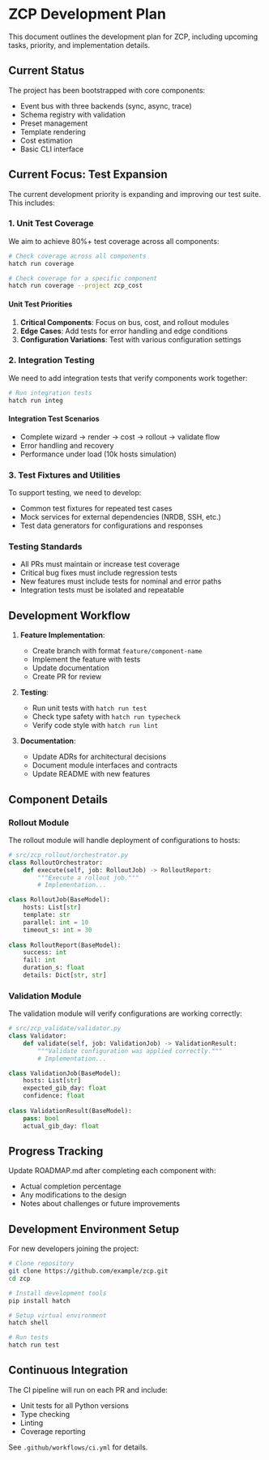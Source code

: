 # ZCP Development Plan

This document outlines the development plan for ZCP, including upcoming tasks, priority, and implementation details.

## Current Status

The project has been bootstrapped with core components:
- Event bus with three backends (sync, async, trace)
- Schema registry with validation
- Preset management
- Template rendering
- Cost estimation
- Basic CLI interface

## Current Focus: Test Expansion

The current development priority is expanding and improving our test suite. This includes:

### 1. Unit Test Coverage

We aim to achieve 80%+ test coverage across all components:

```bash
# Check coverage across all components
hatch run coverage

# Check coverage for a specific component
hatch run coverage --project zcp_cost
```

#### Unit Test Priorities

1. **Critical Components**: Focus on bus, cost, and rollout modules
2. **Edge Cases**: Add tests for error handling and edge conditions
3. **Configuration Variations**: Test with various configuration settings

### 2. Integration Testing

We need to add integration tests that verify components work together:

```bash
# Run integration tests
hatch run integ
```

#### Integration Test Scenarios

- Complete wizard → render → cost → rollout → validate flow
- Error handling and recovery
- Performance under load (10k hosts simulation)

### 3. Test Fixtures and Utilities

To support testing, we need to develop:

- Common test fixtures for repeated test cases
- Mock services for external dependencies (NRDB, SSH, etc.)
- Test data generators for configurations and responses

### Testing Standards

- All PRs must maintain or increase test coverage
- Critical bug fixes must include regression tests
- New features must include tests for nominal and error paths
- Integration tests must be isolated and repeatable

## Development Workflow

1. **Feature Implementation**:
   - Create branch with format `feature/component-name`
   - Implement the feature with tests
   - Update documentation
   - Create PR for review

2. **Testing**:
   - Run unit tests with `hatch run test`
   - Check type safety with `hatch run typecheck`
   - Verify code style with `hatch run lint`

3. **Documentation**:
   - Update ADRs for architectural decisions
   - Document module interfaces and contracts
   - Update README with new features

## Component Details

### Rollout Module

The rollout module will handle deployment of configurations to hosts:

```python
# src/zcp_rollout/orchestrator.py
class RolloutOrchestrator:
    def execute(self, job: RolloutJob) -> RolloutReport:
        """Execute a rollout job."""
        # Implementation...

class RolloutJob(BaseModel):
    hosts: List[str]
    template: str
    parallel: int = 10
    timeout_s: int = 30
    
class RolloutReport(BaseModel):
    success: int
    fail: int
    duration_s: float
    details: Dict[str, str]
```

### Validation Module

The validation module will verify configurations are working correctly:

```python
# src/zcp_validate/validator.py
class Validator:
    def validate(self, job: ValidationJob) -> ValidationResult:
        """Validate configuration was applied correctly."""
        # Implementation...

class ValidationJob(BaseModel):
    hosts: List[str]
    expected_gib_day: float
    confidence: float
    
class ValidationResult(BaseModel):
    pass: bool
    actual_gib_day: float
```

## Progress Tracking

Update ROADMAP.md after completing each component with:
- Actual completion percentage
- Any modifications to the design
- Notes about challenges or future improvements

## Development Environment Setup

For new developers joining the project:

```bash
# Clone repository
git clone https://github.com/example/zcp.git
cd zcp

# Install development tools
pip install hatch

# Setup virtual environment
hatch shell

# Run tests
hatch run test
```

## Continuous Integration

The CI pipeline will run on each PR and include:
- Unit tests for all Python versions
- Type checking
- Linting
- Coverage reporting

See `.github/workflows/ci.yml` for details.
